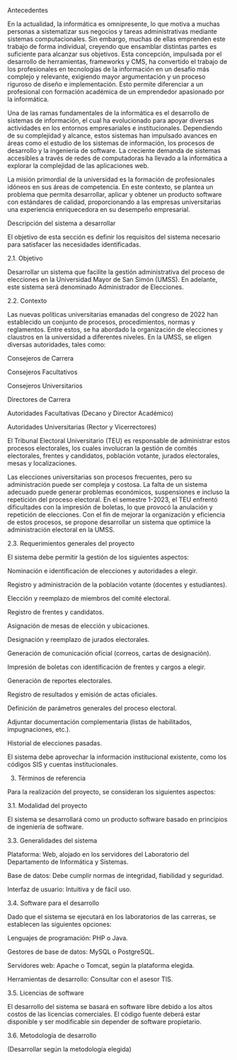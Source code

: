 Antecedentes

En la actualidad, la informática es omnipresente, lo que motiva a muchas personas a sistematizar sus negocios y tareas administrativas mediante sistemas computacionales. Sin embargo, muchas de ellas emprenden este trabajo de forma individual, creyendo que ensamblar distintas partes es suficiente para alcanzar sus objetivos. Esta concepción, impulsada por el desarrollo de herramientas, frameworks y CMS, ha convertido el trabajo de los profesionales en tecnologías de la información en un desafío más complejo y relevante, exigiendo mayor argumentación y un proceso riguroso de diseño e implementación. Esto permite diferenciar a un profesional con formación académica de un emprendedor apasionado por la informática.

Una de las ramas fundamentales de la informática es el desarrollo de sistemas de información, el cual ha evolucionado para apoyar diversas actividades en los entornos empresariales e institucionales. Dependiendo de su complejidad y alcance, estos sistemas han impulsado avances en áreas como el estudio de los sistemas de información, los procesos de desarrollo y la ingeniería de software. La creciente demanda de sistemas accesibles a través de redes de computadoras ha llevado a la informática a explorar la complejidad de las aplicaciones web.

La misión primordial de la universidad es la formación de profesionales idóneos en sus áreas de competencia. En este contexto, se plantea un problema que permita desarrollar, aplicar y obtener un producto software con estándares de calidad, proporcionando a las empresas universitarias una experiencia enriquecedora en su desempeño empresarial.

Descripción del sistema a desarrollar

El objetivo de esta sección es definir los requisitos del sistema necesario para satisfacer las necesidades identificadas.

2.1. Objetivo

Desarrollar un sistema que facilite la gestión administrativa del proceso de elecciones en la Universidad Mayor de San Simón (UMSS). En adelante, este sistema será denominado Administrador de Elecciones.

2.2. Contexto

Las nuevas políticas universitarias emanadas del congreso de 2022 han establecido un conjunto de procesos, procedimientos, normas y reglamentos. Entre estos, se ha abordado la organización de elecciones y claustros en la universidad a diferentes niveles. En la UMSS, se eligen diversas autoridades, tales como:

Consejeros de Carrera

Consejeros Facultativos

Consejeros Universitarios

Directores de Carrera

Autoridades Facultativas (Decano y Director Académico)

Autoridades Universitarias (Rector y Vicerrectores)

El Tribunal Electoral Universitario (TEU) es responsable de administrar estos procesos electorales, los cuales involucran la gestión de comités electorales, frentes y candidatos, población votante, jurados electorales, mesas y localizaciones.

Las elecciones universitarias son procesos frecuentes, pero su administración puede ser compleja y costosa. La falta de un sistema adecuado puede generar problemas económicos, suspensiones e incluso la repetición del proceso electoral. En el semestre 1-2023, el TEU enfrentó dificultades con la impresión de boletas, lo que provocó la anulación y repetición de elecciones. Con el fin de mejorar la organización y eficiencia de estos procesos, se propone desarrollar un sistema que optimice la administración electoral en la UMSS.

2.3. Requerimientos generales del proyecto

El sistema debe permitir la gestión de los siguientes aspectos:

Nominación e identificación de elecciones y autoridades a elegir.

Registro y administración de la población votante (docentes y estudiantes).

Elección y reemplazo de miembros del comité electoral.

Registro de frentes y candidatos.

Asignación de mesas de elección y ubicaciones.

Designación y reemplazo de jurados electorales.

Generación de comunicación oficial (correos, cartas de designación).

Impresión de boletas con identificación de frentes y cargos a elegir.

Generación de reportes electorales.

Registro de resultados y emisión de actas oficiales.

Definición de parámetros generales del proceso electoral.

Adjuntar documentación complementaria (listas de habilitados, impugnaciones, etc.).

Historial de elecciones pasadas.

El sistema debe aprovechar la información institucional existente, como los códigos SIS y cuentas institucionales.

3. Términos de referencia

Para la realización del proyecto, se consideran los siguientes aspectos:

3.1. Modalidad del proyecto

El sistema se desarrollará como un producto software basado en principios de ingeniería de software.

3.3. Generalidades del sistema

Plataforma: Web, alojado en los servidores del Laboratorio del Departamento de Informática y Sistemas.

Base de datos: Debe cumplir normas de integridad, fiabilidad y seguridad.

Interfaz de usuario: Intuitiva y de fácil uso.

3.4. Software para el desarrollo

Dado que el sistema se ejecutará en los laboratorios de las carreras, se establecen las siguientes opciones:

Lenguajes de programación: PHP o Java.

Gestores de base de datos: MySQL o PostgreSQL.

Servidores web: Apache o Tomcat, según la plataforma elegida.

Herramientas de desarrollo: Consultar con el asesor TIS.

3.5. Licencias de software

El desarrollo del sistema se basará en software libre debido a los altos costos de las licencias comerciales. El código fuente deberá estar disponible y ser modificable sin depender de software propietario.

3.6. Metodología de desarrollo

(Desarrollar según la metodología elegida)
